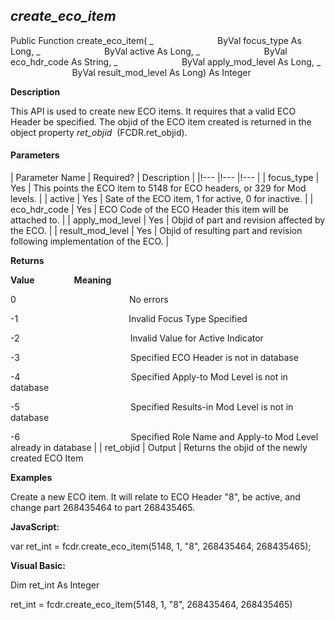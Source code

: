 _create_eco_item_
-------------------

Public Function create_eco_item( _
                         ByVal focus_type As Long, _
                         ByVal active As Long, _
                         ByVal eco_hdr_code As String, _
                         ByVal apply_mod_level As Long, _
                         ByVal result_mod_level As Long) As Integer

**Description**

This API is used to create new ECO items. It requires that a valid ECO Header be specified. The objid of the ECO item created is returned in the object property _ret_objid_  (FCDR.ret_objid).

#### Parameters

| Parameter Name | Required? | Description |
|!--- |!--- |!--- |
| focus_type | Yes | This points the ECO item to 5148 for ECO headers, or 329 for Mod levels. |
| active | Yes | Sate of the ECO item, 1 for active, 0 for inactive. |
| eco_hdr_code | Yes | ECO Code of the ECO Header this item will be attached to. |
| apply_mod_level | Yes | Objid of part and revision affected by the ECO. |
| result_mod_level | Yes | Objid of resulting part and revision following implementation of the ECO. |

**Returns**

**Value**                **Meaning**

0                                              No errors

-1                                             Invalid Focus Type Specified

-2                                             Invalid Value for Active Indicator

-3                                             Specified ECO Header is not in database

-4                                             Specified Apply-to Mod Level is not in database

-5                                             Specified Results-in Mod Level is not in database

-6                                             Specified Role Name and Apply-to Mod Level already in database |
| ret_objid | Output | Returns the objid of the newly created ECO Item

**Examples**

 Create a new ECO item. It will relate to ECO Header "8", be active, and change part 268435464 to part 268435465.

**JavaScript:**

var ret_int = fcdr.create_eco_item(5148, 1, "8", 268435464, 268435465);

**Visual Basic:**

Dim ret_int As Integer

ret_int = fcdr.create_eco_item(5148, 1, "8", 268435464, 268435465)